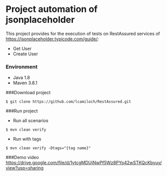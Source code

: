 
# Project automation of jsonplaceholder

This project provides for the execution of tests on RestAssured services of https://jsonplaceholder.typicode.com/guide/:
* Get User
* Create User

### Environment
* Java 1.8
* Maven 3.8.1

###Download project
```
$ git clone https://github.com/lcamiloch/RestAssured.git
```

###Run project
* Run all scenarios
```
$ mvn clean verify
```

* Run with tags
```
$ mvn clean verify -Dtags="{tag name}"
```

###Demo video
https://drive.google.com/file/d/1ytcgMDUjNwPf5Wz8PYo42wSTKQcKbyuy/view?usp=sharing
